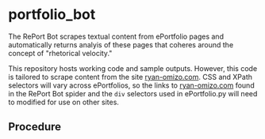 # portfolio_bot

The RePort Bot scrapes textual content from ePortfolio pages and automatically returns analyis of these pages that coheres around the concept of "rhetorical velocity." 

This repository hosts working code and sample outputs. However, this code is tailored to scrape content from the site [ryan-omizo.com](https://ryan-omizo.com). CSS and XPath selectors will vary across ePortfolios, so the links to [ryan-omizo.com](https://ryan-omizo.com) found in the RePort Bot spider and the `div` selectors used in ePortfolio.py will need to modified for use on other sites. 

## Procedure

